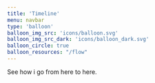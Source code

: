 ```yaml
---
title: 'Timeline'
menu: navbar
type: 'balloon'
balloon_img_src: 'icons/balloon.svg'
balloon_img_src_dark: 'icons/balloon_dark.svg'
balloon_circle: true
balloon_resources: "/flow"
---
```


See how i go from here to here.